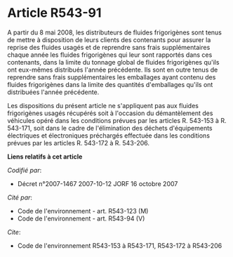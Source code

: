 # Article R543-91

A partir du 8 mai 2008, les distributeurs de fluides frigorigènes sont tenus de mettre à disposition de leurs clients des
contenants pour assurer la reprise des fluides usagés et de reprendre sans frais supplémentaires chaque année les fluides
frigorigènes qui leur sont rapportés dans ces contenants, dans la limite du tonnage global de fluides frigorigènes qu'ils ont
eux-mêmes distribués l'année précédente. Ils sont en outre tenus de reprendre sans frais supplémentaires les emballages ayant
contenu des fluides frigorigènes dans la limite des quantités d'emballages qu'ils ont distribuées l'année précédente.

Les dispositions du présent article ne s'appliquent pas aux fluides frigorigènes usagés récupérés soit à l'occasion du
démantèlement des véhicules opéré dans les conditions prévues par les articles R. 543-153 à R. 543-171, soit dans le cadre de
l'élimination des déchets d'équipements électriques et électroniques préchargés effectuée dans les conditions prévues par les
articles R. 543-172 à R. 543-206.

**Liens relatifs à cet article**

_Codifié par_:

  - Décret n°2007-1467 2007-10-12 JORF 16 octobre 2007

_Cité par_:

  - Code de l'environnement - art. R543-123 (M)
  - Code de l'environnement - art. R543-94 (V)

_Cite_:

  - Code de l'environnement R543-153 à R543-171, R543-172 à R543-206
